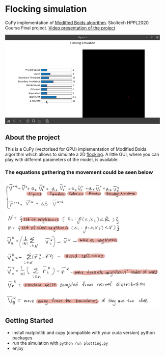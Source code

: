 # Flocking simulation
CuPy implementation of [Modified Boids algorithm](https://en.wikipedia.org/wiki/Boids). Skoltech HPPL2020 Course Final project. 
[Video presentation of the project](https://youtu.be/BW3XSfYKM88)

![](./demo.gif)

## About the project
This is a CuPy (vectorised for GPU) implementation of Modified Boids algorithm which allows
to simulate a 2D [flocking](https://www.youtube.com/watch?v=V4f_1_r80RY).
A little GUI, where you can play with different
parameters of the model, is available.

### The equations gathering the movement could be seen below
![](./equations.jpg)

## Getting Started

- install matplotlib and cupy (compatible with your cuda version) python packages
- run the simulation with ```python run plotting.py```
- enjoy 
